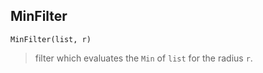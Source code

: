 ## MinFilter

```
MinFilter(list, r)
```

> filter which evaluates the `Min` of `list` for the radius `r`. 
  

